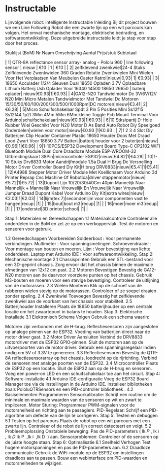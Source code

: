 # Instructable


Lijnvolgende robot: intelligente Instructable
Inleiding
Bij dit project bouwen we een Line Following Robot die een zwarte lijn op een wit parcours kan volgen. Het omvat mechanische montage, elektrische bedrading, en softwareontwikkeling. Deze uitgebreide instructable leidt je stap voor stap door het proces.

Stuklijst (BoM)
Nr	Naam	Omschrijving	Aantal	Prijs/stuk	Subtotaal

|       1| QTR-8A reflectance sensor array- analog - Pololu 960   | line following sensor           |  nieuw         |    €10          |  1    |   €10        |
|         2| zelfklevend zwenkwiel|24-4 Stuks Zelfklevende Zwenkwielen 360 Graden Rotatie Zwenkwielen Mini Wielen Voor Het Verplaatsen Van Meubelen Caster Katrol|nieuw|0,93| 1| €0.93| 
|         3| 18650 Acculader 1/2/4 Sleuven Dual 18650 Opladen 3.7V Oplaadbare Lithium Batterij Usb Oplader Voor 16340 14500 18650 26650 | baterij oplader| nieuw|€0.93|1|€0.93| 
|         4|GA12-N20 Tandwielmotor Dc 3V/6V/12V N20 Mini Micro Metalen Tandwielmotor Met Tandwiel Dc Motoren 15/30/50/60/100/200/300/500/1000Rpm|DC motoren|nieuw|€3.41| 2| €6.28|
|         5|Micro Schuifschakelaar Spdt 3 Pin 5 Posities Mini Ss12f15 Ss12f44 1p2t 3Mm 4Mm 5Mm 6Mm kleine Toggle Pcb Mount Terminal Voor Arduino|schuifschakelaar|nieuw|€0.93|1|€0.93|
|          6|10 Stks/partij D-Hole Rubber Wiel Geschikt Voor N20 Motor D As Band Auto Robot Diy Speelgoed Onderdelen|wielen voor motor|nieuw|€0.93 |1|€0.93 |
|          7|1 2 3 4 Slot Diy Batterijen Clip Houder Container Plastic 18650 Houder Doos Met Draad Lood Zwart Voor 18650 3.7V Batterij|batterij houder voor 2 baterijen|nieuw|€0.96|1|€0.96|
|          9|1-10PCS/ESP32 Development Board Type-C CP2102 WIFI Bluetooth Module Dual Core Draadloze Module ESP-WROOM-32 Uitbreidingskaart 38Pin|microcontroler ESP32|nieuw|€4.82|1|€4.28|
|          10|1-10 Stuks Drv8833 Motor Aandrijfmodule 1.5a Dual H Brug Dc Versnelling Motor Driver Controller Board Diy Kit|H brug DRV8833|nieuw|€5.41|1|€5.41|
|          12|A4988 Stepper Motor Driver Module Met Koellichaam Voor Arduino 3d Printer Reprap Cnc Machine Of Robotica|driver stappenmotor|nieuw|€5.72|1|€5.72|
|          13|Dupont Lijn 10/20/30/40Cm 40pin Mannelijk Naar Mannelijk + Mannelijk Naar Vrouwelijk En Vrouwelijk Naar Vrouwelijk Jumper Draad Dupont Kabel Voor Arduino Diy Kit|extra wires|nieuw|€2.03|1|€2.03|
|          14|lijm(tex 7)|secondenlijm voor componenten vast te hangen|recup| |1| |
|          15|bout|bout m3|recup| |1| |
|          16|moer|moer m3|recup| |1| |
|          17|onderstel|3D printer|school| |1| |


Stap 1: Materialen en Gereedschappen
1.1 Materiaalcontrole
Controleer alle onderdelen in de BoM en zet ze op een werkoppervlak. Test de motoren en sensoren voor gebruik.

1.2 Gereedschappen Voorbereiden
Soldeerbout : Voor permanente verbindingen.
Multimeter : Voor spanningsmetingen.
Schroevendraaier : Voor montage van bouten en moeren.
Lijm : Voor bevestiging van lichte onderdelen.
Laptop met Arduino IDE : Voor softwareontwikkeling.
Stap 2: Mechanische montage
2.1 Chassisprinten
Gebruik een STL-bestand voor een 3D-geprint chassis.
Zorg ervoor dat het chassis binnen de maximale afmetingen van 12x12 cm past.
2.2 Motoren Bevestigen
Bevestig de GA12-N20 motoren aan de daarvoor voorziene punten op het chassis.
Gebruik M3-bouten en moeren voor een stevige bevestiging.
Controleer de uitlijning van de motorassen.
2.3 Wielen Monteren
Klik op de schroef van de rubberen wielen stevig op de motorassen.
Controleer of ze soepel draaien zonder speling.
2.4 Zwenkwiel Toevoegen
Bevestig het zelfklevende zwenkwiel aan de voorkant van het chassis voor stabiliteit.
2.5 Batterijhouder Installeren
Plaats de 18650 batterijhouder op een centrale locatie om het zwaartepunt in balans te houden.
Stap 3: Elektrische Installatie
3.1 Elektronisch Schema Volgen
Gebruik een schema waarin:

Motoren zijn verbonden met de H-brug.
Reflectiesensoren zijn aangesloten op analoge pinnen van de ESP32.
Voeding van batterijen direct naar de motor driver gaat.
3.2 Motor Driver Aansluiten
Verbind de DRV8833 motordriver met de ESP32 GPIO-pinnen.
Sluit de motoren aan op de uitvoerpoorten van de motor driver.
Gebruik een spanningsregelaar indien nodig om 5V of 3.3V te genereren.
3.3 Reflectiesensoren
Bevestig de QTR-8A reflectiesensorarray op het chassis, loodrecht op de rijrichting.
Verbind de sensoren met analoge poorten van de ESP32.
3.4 Microcontroller
Plaats de ESP32 op een locatie.
Sluit de ESP32 aan op de H-brug en sensoren.
Voeg een power-on LED en een schuifschakelaar toe aan het circuit.
Stap 4: Software-installatie
4.1 Arduino IDE-configuratie
Voeg de ESP32 Board Manager toe via de instellingen in de Arduino IDE.
Installeer bibliotheken zoals PololuQTRSensors en een PID-controller bibliotheek .
4.2 Basiselementen Programmeren
Sensorkalibratie:
Schrijf een routine om de minimale en maximale waarden van de sensoren op wit en zwart te impliceren.
Motor Sturing:
Programmeur PWM-signalen voor de motorsnelheid en richting aan te passagiers.
PID-Regelaar:
Schrijf een PID-algoritme om defecte van de lijn te corrigeren.
Stap 5: Testen en debuggen
5.1 Testen op het parcours
Plaats de robot op een wit parcours met een zwarte lijn.
Controleer of de robot de lijn correct detecteert en volgt.
5.2 Probleemoplossing
Onstabiele beweging: Pas de PID-parameters (
Ik
𝑃
,
Ik
𝑖
,
Ik
𝐷
Ik 
P
​
 ,Ik 
i
​
 ,Ik 
D
​
 ) aan.
Sensorproblemen: Controleer of de sensoren op de juiste hoogte staan.
Stap 6: Optimalisatie
6.1 Snelheid Verhogen
Test hogere motorspanningen en pas de PID-parameters aan.
6.2 Draadloze communicatie
Gebruik de WiFi-module op de ESP32 om instellingen draadloos aan te passen.
Bouw een webinterface om PID-waarden en motorsnelheden te wijzigen.

